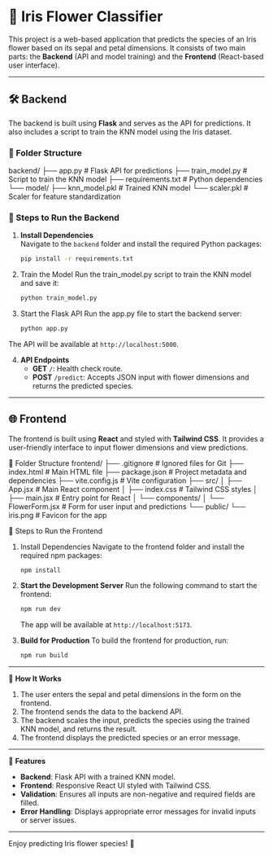 # 🌸 Iris Flower Classifier

This project is a web-based application that predicts the species of an Iris flower based on its sepal and petal dimensions. It consists of two main parts: the **Backend** (API and model training) and the **Frontend** (React-based user interface).

---

## 🛠️ Backend

The backend is built using **Flask** and serves as the API for predictions. It also includes a script to train the KNN model using the Iris dataset.

### 📂 Folder Structure

backend/ ├── app.py # Flask API for predictions ├── train_model.py # Script to train the KNN model ├── requirements.txt # Python dependencies └── model/ ├── knn_model.pkl # Trained KNN model └── scaler.pkl # Scaler for feature standardization

### 🚀 Steps to Run the Backend

1. **Install Dependencies**  
   Navigate to the `backend` folder and install the required Python packages:

   ```bash
   pip install -r requirements.txt
   ```

2. Train the Model
   Run the train_model.py script to train the KNN model and save it:

   ```bash
   python train_model.py
   ```

3. Start the Flask API
   Run the app.py file to start the backend server:
   ```bash
   python app.py
   ```

The API will be available at `http://localhost:5000`.

4. **API Endpoints**
   - **GET** `/`: Health check route.
   - **POST** `/predict`: Accepts JSON input with flower dimensions and returns the predicted species.

---

## 🌐 Frontend

The frontend is built using **React** and styled with **Tailwind CSS**. It provides a user-friendly interface to input flower dimensions and view predictions.

📂 Folder Structure
frontend/
├── .gitignore # Ignored files for Git
├── index.html # Main HTML file
├── package.json # Project metadata and dependencies
├── vite.config.js # Vite configuration
├── src/
│ ├── App.jsx # Main React component
│ ├── index.css # Tailwind CSS styles
│ ├── main.jsx # Entry point for React
│ └── components/
│ └── FlowerForm.jsx # Form for user input and predictions
└── public/
└── iris.png # Favicon for the app

🚀 Steps to Run the Frontend

1. Install Dependencies
   Navigate to the frontend folder and install the required npm packages:
   ```
   npm install
   ```
2. **Start the Development Server**
   Run the following command to start the frontend:

   ```bash
   npm run dev
   ```

   The app will be available at `http://localhost:5173`.

3. **Build for Production**
   To build the frontend for production, run:
   ```bash
   npm run build
   ```

---

📝 **How It Works**

1. The user enters the sepal and petal dimensions in the form on the frontend.
2. The frontend sends the data to the backend API.
3. The backend scales the input, predicts the species using the trained KNN model, and returns the result.
4. The frontend displays the predicted species or an error message.

---

🎉 **Features**

- **Backend**: Flask API with a trained KNN model.
- **Frontend**: Responsive React UI styled with Tailwind CSS.
- **Validation**: Ensures all inputs are non-negative and required fields are filled.
- **Error Handling**: Displays appropriate error messages for invalid inputs or server issues.

---

Enjoy predicting Iris flower species! 🌼
